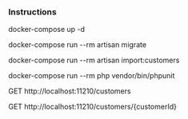 ### Instructions

docker-compose up -d

docker-compose run --rm artisan migrate

docker-compose run --rm artisan import:customers

docker-compose run --rm php vendor/bin/phpunit

GET http://localhost:11210/customers

GET http://localhost:11210/customers/{customerId}
